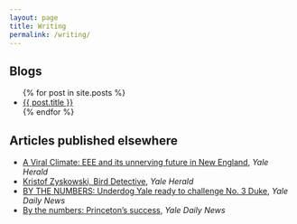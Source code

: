 ```yaml
---
layout: page
title: Writing
permalink: /writing/
---
```


## Blogs

<ul>
  {% for post in site.posts %}
    <li>
      <a href="{{ post.url }}">{{ post.title }}</a>
    </li>
  {% endfor %}
</ul>

## Articles published elsewhere

* [A Viral Climate: EEE and its unnerving future in New England](https://yale-herald.com/2020/01/24/a-viral-climate-eee-and-its-unnerving-future-in-new-england/), *Yale Herald*
* [Kristof Zyskowski, Bird Detective](https://yale-herald.com/2020/01/14/kristof-zyskowski-bird-detective/), *Yale Herald*
* [BY THE NUMBERS: Underdog Yale ready to challenge No. 3 Duke](https://yaledailynews.com/blog/2018/12/05/by-the-numbers-underdog-yale-ready-to-challenge-no-3-duke/), *Yale Daily News*
* [By the numbers: Princeton’s success](https://yaledailynews.com/blog/2018/11/07/150974/), *Yale Daily News*

